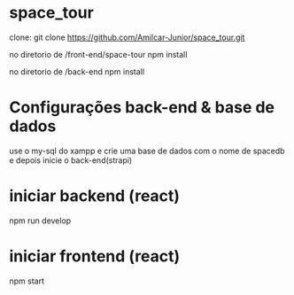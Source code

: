 # space_tour
 
clone:
git clone https://github.com/Amilcar-Junior/space_tour.git

no diretorio de /front-end/space-tour
npm install

no diretorio de /back-end
npm install

# Configurações back-end & base de dados
use o my-sql do xampp e crie uma base de dados com o nome de spacedb e depois inicie o back-end(strapi)

# iniciar backend (react)
npm run develop

# iniciar frontend (react)
npm start


